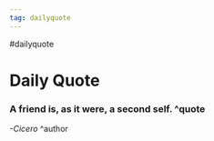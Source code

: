 ```yaml
---
tag: dailyquote
---
```


#dailyquote

# Daily Quote

### A friend is, as it were, a second self. ^quote
*-Cicero* ^author
